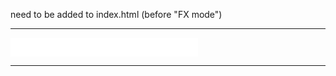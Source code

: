 

need to be added to index.html (before "FX mode")

------
<iframe id="lv" scrolling="no" src="/liveview" style="
    border-style: none;
    align-content: center;
    scroll-behavior: auto;
    width: fit-content;
    height: 30px;
    "></iframe>
    
------
